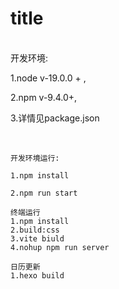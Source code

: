 <h1>title</h1>

<br>
开发环境:

1.node v-19.0.0 + ,

2.npm v-9.4.0+,

3.详情见package.json

<br>

```
开发环境运行:

1.npm install

2.npm run start 
```

```
终端运行
1.npm install
2.build:css
3.vite biuld
4.nohup npm run server
```
```
日历更新
1.hexo build
```